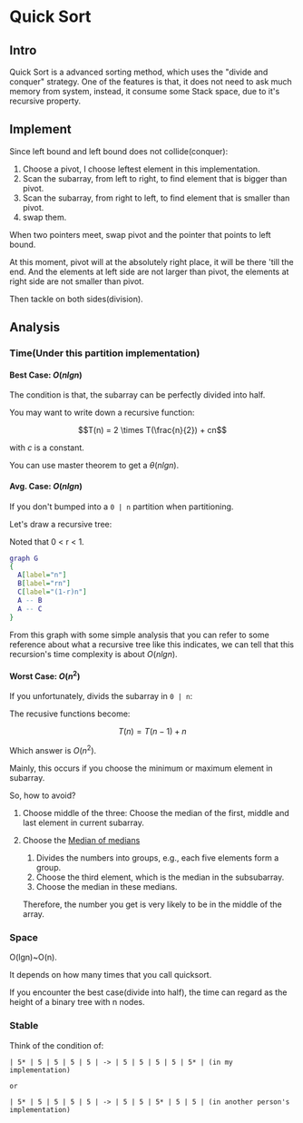 # Quick Sort

## Intro

Quick Sort is a advanced sorting method, which uses the "divide and conquer" strategy. 
One of the features is that, it does not need to ask much memory from system, instead, it consume some Stack space, due to it's recursive property.

## Implement

Since left bound and left bound does not collide(conquer):

1. Choose a pivot, I choose leftest element in this implementation.
2. Scan the subarray, from left to right, to find element that is bigger than pivot.
3. Scan the subarray, from right to left, to find element that is smaller than pivot.
4. swap them.

When two pointers meet, swap pivot and the pointer that points to left bound.

At this moment, pivot will at the absolutely right place, it will be there 'till the end. And the elements at left side are not larger than pivot, the elements at right side are not smaller than pivot.

Then tackle on both sides(division).

## Analysis

### Time(Under this partition implementation)

#### Best Case: $O(nlgn)$

The condition is that, the subarray can be perfectly divided into half.

You may want to write down a recursive function:

$$T(n) = 2 \times T(\frac{n}{2}) + cn$$

with $c$ is a constant.

You can use master theorem to get a $\theta(nlgn)$.

#### Avg. Case: $O(nlgn)$

If you don't bumped into a `0 | n` partition when partitioning.

Let's draw a recursive tree:

Noted that 0 < r < 1.

```dot
graph G
{
  A[label="n"]
  B[label="rn"]
  C[label="(1-r)n"]
  A -- B
  A -- C
}
```

From this graph with some simple analysis that you can refer to some reference about what a recursive tree like this indicates, we can tell that this recursion's time complexity is about $O(nlgn)$.

#### Worst Case: $O(n^2)$

If you unfortunately, divids the subarray in `0 | n`:

The recusive functions become:

$$T(n) = T(n-1) + n$$

Which answer is $O(n^2)$.

Mainly, this occurs if you choose the minimum or maximum element in subarray.

So, how to avoid?

1. Choose middle of the three:
   Choose the median of the first, middle and last element in current subarray.

2. Choose the [Median of medians](https://en.wikipedia.org/wiki/Median_of_medians)
   1. Divides the numbers into groups, e.g., each five elements form a group.
   2. Choose the third element, which is the median in the subsubarray.
   3. Choose the median in these medians.

   Therefore, the number you get is very likely to be in the middle of the array.

### Space

O(lgn)~O(n).

It depends on how many times that you call quicksort.

If you encounter the best case(divide into half), the time can regard as the height of a binary tree with n nodes.

### Stable

Think of the condition of:

```
| 5* | 5 | 5 | 5 | 5 | -> | 5 | 5 | 5 | 5 | 5* | (in my implementation)

or 

| 5* | 5 | 5 | 5 | 5 | -> | 5 | 5 | 5* | 5 | 5 | (in another person's implementation)
```
